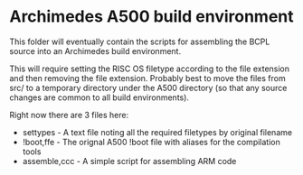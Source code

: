 # Archimedes A500 build environment
This folder will eventually contain the scripts for assembling the BCPL source into an Archimedes build environment.

This will require setting the RISC OS filetype according to the file extension and then removing the file extension.  Probably best to move the files from src/ to a temporary directory under the A500 directory (so that any source changes are common to all build environments).

Right now there are 3 files here:

* settypes - A text file noting all the required filetypes by original filename
* !boot,ffe - The orignal A500 !boot file with aliases for the compilation tools
* assemble,ccc - A simple script for assembling ARM code



